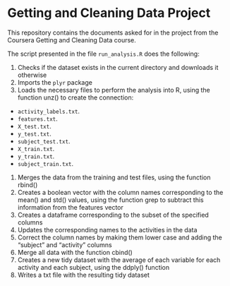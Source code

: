 # Getting and Cleaning Data Project
This repository contains the documents asked for in the project from the Coursera Getting and Cleaning Data course.

The script presented in the file `run_analysis.R` does the following:

1. Checks if the dataset exists in the current directory and downloads it otherwise
2. Imports the `plyr` package
1. Loads the necessary files to perform the analysis into R, using the function unz() to create the connection:
 * `activity_labels.txt`.
 * `features.txt`.
 * `X_test.txt`.
 * `y_test.txt`.
 * `subject_test.txt`.
 * `X_train.txt`.
 * `y_train.txt`.
 * `subject_train.txt`.
1. Merges the data from the training and test files, using the function rbind()
1. Creates a boolean vector with the column names corresponding to the mean() and std() values, using the function grep to subtract this information from the features vector
1. Creates a dataframe corresponding to the subset of the specified columns
1. Updates the corresponding names to the activities in the data
1. Correct the column names  by making them lower case and adding the “subject” and “activity” columns
1. Merge all data with the function cbind()
1. Creates a new tidy dataset with the average of each variable for each activity and each subject, using the ddply() function
1. Writes a txt file with the resulting tidy dataset
